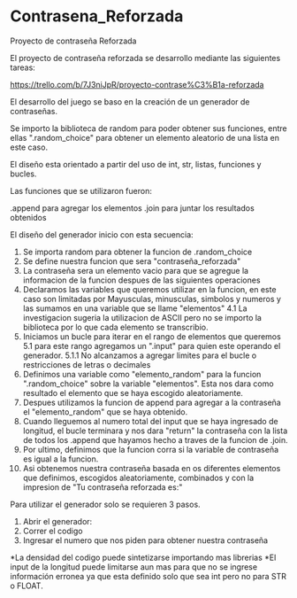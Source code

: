 # Contrasena_Reforzada
Proyecto de contraseña Reforzada

El proyecto de contraseña reforzada se desarrollo mediante las siguientes tareas:

https://trello.com/b/7J3niJpR/proyecto-contrase%C3%B1a-reforzada

El desarrollo del juego se baso en la creación de un generador de contraseñas.

Se importo la biblioteca de random para poder obtener sus funciones, entre ellas ".random_choice" para obtener un elemento aleatorio de una lista en este caso.

El diseño esta orientado a partir del uso de int, str, listas, funciones y bucles.

Las funciones que se utilizaron fueron:

.append para agregar los elementos
.join para juntar los resultados obtenidos

El diseño del generador inicio con esta secuencia:

1. Se importa random para obtener la funcion de .random_choice
2. Se define nuestra funcion que sera "contraseña_reforzada"
3. La contraseña sera un elemento vacio para que se agregue la informacion de la funcion despues de las siguientes operaciones
4. Declaramos las variables que queremos utilizar en la funcion, en este caso son limitadas por Mayusculas, minusculas, simbolos y numeros y las sumamos en una variable que se llame "elementos"
  4.1 La investigacion sugeria la utilizacion de ASCII pero no se importo la biblioteca por lo que cada elemento se transcribio.
5. Iniciamos un bucle para iterar en el rango de elementos que queremos
  5.1 para este rango agregamos un ".input" para quien este operando el generador.
    5.1.1 No alcanzamos a agregar limites para el bucle o restricciones de letras o decimales
6. Definimos una variable como "elemento_random" para la funcion ".random_choice" sobre la variable "elementos". Esta nos dara como resultado el elemento que se haya escogido aleatoriamente.
7. Despues utilizamos la funcion de append para agregar a la contraseña el "elemento_random" que se haya obtenido.
8. Cuando lleguemos al numero total del input que se haya ingresado de longitud, el bucle terminara y nos dara "return" la contraseña con la lista de todos los .append que hayamos hecho a traves de la funcion de .join.
9. Por ultimo, definimos que la funcion corra si la variable de contraseña es igual a la funcion.
10. Asi obtenemos nuestra contraseña basada en os diferentes elementos que definimos, escogidos aleatoriamente, combinados y con la impresion de "Tu contraseña reforzada es:"

Para utilizar el generador solo se requieren 3 pasos.

1. Abrir el generador: 
2. Correr el codigo
3. Ingresar el numero que nos piden para obtener nuestra contraseña

*La densidad del codigo puede sintetizarse importando mas librerias
*El input de la longitud puede limitarse aun mas para que no se ingrese información erronea ya que esta definido solo que sea int pero no para STR o FLOAT.


